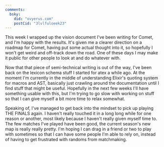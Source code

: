 ```yaml
---
comments:
  bsky:
    did: "ovyerus.com"
    postCid: "3lvlfuloeek23"
---
```


This week I wrapped up the vision document I've been writing for Comet, and I'm
happy with the results. It's given me a clearer direction on a roadmap for
Comet, having put some actual thought into it, so hopefully I won't get weird
and off-track down the road. One of these days I may make it public for other
people to look at and do whatever with.

Now that that piece of semi-technical writing is out of the way, I've been back
on the lexicon schema stuff I started for atex a while ago. At the moment I'm
currently in the middle of understanding Elixir's quoting system for macros and
AST, basically just crawling around the documentation until I find stuff that
might be useful. Hopefully in the next few weeks I'll have something usable with
this, but I'm trying to go slow with working on stuff so that I can give myself
a bit more time to relax somewhat.

Speaking of, I've managed to get back into the mindset to pick up playing THE
FINALS again. I haven't really touched it in a long long while for one reason or
another, most likely because I haven't really given myself time to. The few
matches I've played have been good, the current season's new map is really
really pretty. I'm hoping I can drag in a friend or two to play with sometimes
so that I can have some people I'm able to rely on, instead of having to get
frustrated with randoms from matchmaking.
